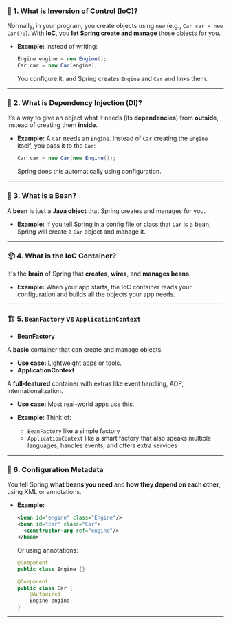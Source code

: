 ### 🌱 1. What is Inversion of Control (IoC)?

Normally, in your program, you create objects using `new` (e.g., `Car car = new Car();`). With **IoC**, you **let Spring create and manage** those objects for you.
* **Example:**
  Instead of writing:

  ```java
  Engine engine = new Engine();
  Car car = new Car(engine);
  ```

  You configure it, and Spring creates `Engine` and `Car` and links them.

---

### 🔌 2. What is Dependency Injection (DI)?

It’s a way to give an object what it needs (its **dependencies**) from **outside**, instead of creating them **inside**.
* **Example:**
  A `Car` needs an `Engine`. Instead of `Car` creating the `Engine` itself, you pass it to the `Car`:

  ```java
  Car car = new Car(new Engine());
  ```

  Spring does this automatically using configuration.

---

### 🧠 3. What is a Bean?

A **bean** is just a **Java object** that Spring creates and manages for you.
* **Example:**
  If you tell Spring in a config file or class that `Car` is a bean, Spring will create a `Car` object and manage it.

---

### 📦 4. What is the IoC Container?

It's the **brain** of Spring that **creates**, **wires**, and **manages beans**.
* **Example:** When your app starts, the IoC container reads your configuration and builds all the objects your app needs.

---

### 🏗️ 5. `BeanFactory` vs `ApplicationContext`

* **BeanFactory**

A **basic** container that can create and manage objects.
  * **Use case:** Lightweight apps or tools.
* **ApplicationContext**

 A **full-featured** container with extras like event handling, AOP, internationalization.
  * **Use case:** Most real-world apps use this.
* **Example:**
  Think of:

  * `BeanFactory` like a simple factory
  * `ApplicationContext` like a smart factory that also speaks multiple languages, handles events, and offers extra services

---

### 🔗 6. Configuration Metadata

You tell Spring **what beans you need** and **how they depend on each other**, using XML or annotations.
* **Example:**

  ```xml
  <bean id="engine" class="Engine"/>
  <bean id="car" class="Car">
    <constructor-arg ref="engine"/>
  </bean>
  ```

  Or using annotations:

  ```java
  @Component
  public class Engine {}

  @Component
  public class Car {
      @Autowired
      Engine engine;
  }
  ```

---
